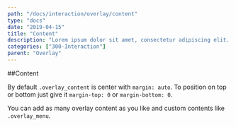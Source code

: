 ```yaml
---
path: "/docs/interaction/overlay/content"
type: "docs"
date: "2019-04-15"
title: "Content"
description: "Lorem ipsum dolor sit amet, consectetur adipiscing elit. Nunc tempus laoreet leo sit amet iaculis."
categories: ["300-Interaction"]
parent: "Overlay"
---
```


##Content

By default `.overlay_content` is center with `margin: auto`. To position on top or bottom just give it `margin-top: 0` or `margin-bottom: 0`.

<demo>
  <demovanilla src="demos/inline/demos/overlay/content">
  </demovanilla>
</demo>

You can add as many overlay content as you like and custom contents like `.overlay_menu`.

<demo>
  <demovanilla src="demos/inline/demos/overlay/content-multiple">
  </demovanilla>
</demo>
